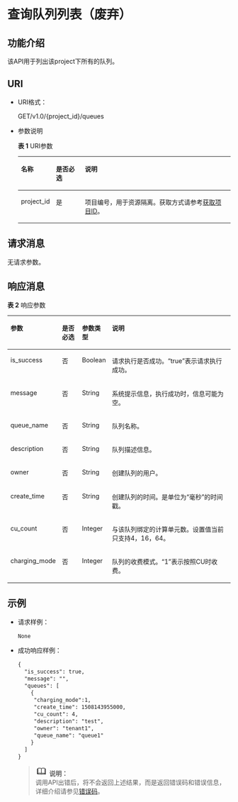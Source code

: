 # 查询队列列表（废弃）<a name="dli_02_0016"></a>

## 功能介绍<a name="s1f0e4fd3d502405199f36f78e68721aa"></a>

该API用于列出该project下所有的队列。

## URI<a name="s9e1b8ec5b57c422a942b19835da7d66e"></a>

-   URI格式：

    GET/v1.0/\{project\_id\}/queues

-   参数说明

    **表 1**  URI参数

    <a name="zh-cn_topic_0069077803_table60779388"></a>
    <table><thead align="left"><tr id="zh-cn_topic_0069077803_row61411666"><th class="cellrowborder" valign="top" width="13%" id="mcps1.2.4.1.1"><p id="a420a62a594f9410eaea229ffc8037a61"><a name="a420a62a594f9410eaea229ffc8037a61"></a><a name="a420a62a594f9410eaea229ffc8037a61"></a>名称</p>
    </th>
    <th class="cellrowborder" valign="top" width="14.000000000000002%" id="mcps1.2.4.1.2"><p id="zh-cn_topic_0069077803_p873025824211"><a name="zh-cn_topic_0069077803_p873025824211"></a><a name="zh-cn_topic_0069077803_p873025824211"></a>是否必选</p>
    </th>
    <th class="cellrowborder" valign="top" width="73%" id="mcps1.2.4.1.3"><p id="a692d3cd97b464aed90ba6d841900a4a5"><a name="a692d3cd97b464aed90ba6d841900a4a5"></a><a name="a692d3cd97b464aed90ba6d841900a4a5"></a>说明</p>
    </th>
    </tr>
    </thead>
    <tbody><tr id="zh-cn_topic_0069077803_row48589216"><td class="cellrowborder" valign="top" width="13%" headers="mcps1.2.4.1.1 "><p id="zh-cn_topic_0069077803_p43412436"><a name="zh-cn_topic_0069077803_p43412436"></a><a name="zh-cn_topic_0069077803_p43412436"></a>project_id</p>
    </td>
    <td class="cellrowborder" valign="top" width="14.000000000000002%" headers="mcps1.2.4.1.2 "><p id="zh-cn_topic_0069077803_p26746391"><a name="zh-cn_topic_0069077803_p26746391"></a><a name="zh-cn_topic_0069077803_p26746391"></a>是</p>
    </td>
    <td class="cellrowborder" valign="top" width="73%" headers="mcps1.2.4.1.3 "><p id="p1310472724012"><a name="p1310472724012"></a><a name="p1310472724012"></a>项目编号，用于资源隔离。获取方式请参考<a href="获取项目ID.md">获取项目ID</a>。</p>
    </td>
    </tr>
    </tbody>
    </table>


## 请求消息<a name="section20458182103"></a>

无请求参数。

## 响应消息<a name="sd1ecb66580054b2ea403be8b2272a2c7"></a>

**表 2**  响应参数

<a name="zh-cn_topic_0069077927_table56638444"></a>
<table><thead align="left"><tr id="zh-cn_topic_0069077927_row48911609"><th class="cellrowborder" valign="top" width="16.18%" id="mcps1.2.5.1.1"><p id="ae076f6b3f1bf463b9cc087fc566253d5"><a name="ae076f6b3f1bf463b9cc087fc566253d5"></a><a name="ae076f6b3f1bf463b9cc087fc566253d5"></a>参数</p>
</th>
<th class="cellrowborder" valign="top" width="9.879999999999999%" id="mcps1.2.5.1.2"><p id="p12583123083811"><a name="p12583123083811"></a><a name="p12583123083811"></a>是否必选</p>
</th>
<th class="cellrowborder" valign="top" width="9.959999999999999%" id="mcps1.2.5.1.3"><p id="a59685f4525af4d82a623288ff8ccb0f4"><a name="a59685f4525af4d82a623288ff8ccb0f4"></a><a name="a59685f4525af4d82a623288ff8ccb0f4"></a>参数类型</p>
</th>
<th class="cellrowborder" valign="top" width="63.980000000000004%" id="mcps1.2.5.1.4"><p id="zh-cn_topic_0069077927_p632718127368"><a name="zh-cn_topic_0069077927_p632718127368"></a><a name="zh-cn_topic_0069077927_p632718127368"></a>说明</p>
</th>
</tr>
</thead>
<tbody><tr id="zh-cn_topic_0069077927_row27919264"><td class="cellrowborder" valign="top" width="16.18%" headers="mcps1.2.5.1.1 "><p id="zh-cn_topic_0069077927_p46867877"><a name="zh-cn_topic_0069077927_p46867877"></a><a name="zh-cn_topic_0069077927_p46867877"></a>is_success</p>
</td>
<td class="cellrowborder" valign="top" width="9.879999999999999%" headers="mcps1.2.5.1.2 "><p id="p9584230133817"><a name="p9584230133817"></a><a name="p9584230133817"></a>否</p>
</td>
<td class="cellrowborder" valign="top" width="9.959999999999999%" headers="mcps1.2.5.1.3 "><p id="zh-cn_topic_0069077927_p7327597"><a name="zh-cn_topic_0069077927_p7327597"></a><a name="zh-cn_topic_0069077927_p7327597"></a>Boolean</p>
</td>
<td class="cellrowborder" valign="top" width="63.980000000000004%" headers="mcps1.2.5.1.4 "><p id="zh-cn_topic_0069077927_p56664447"><a name="zh-cn_topic_0069077927_p56664447"></a><a name="zh-cn_topic_0069077927_p56664447"></a>请求执行是否成功。<span class="parmvalue" id="parmvalue15544115155755"><a name="parmvalue15544115155755"></a><a name="parmvalue15544115155755"></a>“true”</span>表示请求执行成功。</p>
</td>
</tr>
<tr id="zh-cn_topic_0069077927_row40217981"><td class="cellrowborder" valign="top" width="16.18%" headers="mcps1.2.5.1.1 "><p id="zh-cn_topic_0069077927_p36431005"><a name="zh-cn_topic_0069077927_p36431005"></a><a name="zh-cn_topic_0069077927_p36431005"></a>message</p>
</td>
<td class="cellrowborder" valign="top" width="9.879999999999999%" headers="mcps1.2.5.1.2 "><p id="p95842301382"><a name="p95842301382"></a><a name="p95842301382"></a>否</p>
</td>
<td class="cellrowborder" valign="top" width="9.959999999999999%" headers="mcps1.2.5.1.3 "><p id="zh-cn_topic_0069077927_p49163111"><a name="zh-cn_topic_0069077927_p49163111"></a><a name="zh-cn_topic_0069077927_p49163111"></a>String</p>
</td>
<td class="cellrowborder" valign="top" width="63.980000000000004%" headers="mcps1.2.5.1.4 "><p id="a4fa277540d3e42e48cec2027a36ca6bc"><a name="a4fa277540d3e42e48cec2027a36ca6bc"></a><a name="a4fa277540d3e42e48cec2027a36ca6bc"></a>系统提示信息，执行成功时，信息可能为空。</p>
</td>
</tr>
<tr id="zh-cn_topic_0069077927_row16630181"><td class="cellrowborder" valign="top" width="16.18%" headers="mcps1.2.5.1.1 "><p id="zh-cn_topic_0069077927_p4867395"><a name="zh-cn_topic_0069077927_p4867395"></a><a name="zh-cn_topic_0069077927_p4867395"></a>queue_name</p>
</td>
<td class="cellrowborder" valign="top" width="9.879999999999999%" headers="mcps1.2.5.1.2 "><p id="p13584143019385"><a name="p13584143019385"></a><a name="p13584143019385"></a>否</p>
</td>
<td class="cellrowborder" valign="top" width="9.959999999999999%" headers="mcps1.2.5.1.3 "><p id="zh-cn_topic_0069077927_p58268720"><a name="zh-cn_topic_0069077927_p58268720"></a><a name="zh-cn_topic_0069077927_p58268720"></a>String</p>
</td>
<td class="cellrowborder" valign="top" width="63.980000000000004%" headers="mcps1.2.5.1.4 "><p id="zh-cn_topic_0069077927_p22145871"><a name="zh-cn_topic_0069077927_p22145871"></a><a name="zh-cn_topic_0069077927_p22145871"></a>队列名称。</p>
</td>
</tr>
<tr id="zh-cn_topic_0069077927_row65095118"><td class="cellrowborder" valign="top" width="16.18%" headers="mcps1.2.5.1.1 "><p id="zh-cn_topic_0069077927_p38213181"><a name="zh-cn_topic_0069077927_p38213181"></a><a name="zh-cn_topic_0069077927_p38213181"></a>description</p>
</td>
<td class="cellrowborder" valign="top" width="9.879999999999999%" headers="mcps1.2.5.1.2 "><p id="p55843303382"><a name="p55843303382"></a><a name="p55843303382"></a>否</p>
</td>
<td class="cellrowborder" valign="top" width="9.959999999999999%" headers="mcps1.2.5.1.3 "><p id="zh-cn_topic_0069077927_p65075769"><a name="zh-cn_topic_0069077927_p65075769"></a><a name="zh-cn_topic_0069077927_p65075769"></a>String</p>
</td>
<td class="cellrowborder" valign="top" width="63.980000000000004%" headers="mcps1.2.5.1.4 "><p id="zh-cn_topic_0069077927_p36645909"><a name="zh-cn_topic_0069077927_p36645909"></a><a name="zh-cn_topic_0069077927_p36645909"></a>队列描述信息。</p>
</td>
</tr>
<tr id="zh-cn_topic_0069077927_row61377732"><td class="cellrowborder" valign="top" width="16.18%" headers="mcps1.2.5.1.1 "><p id="zh-cn_topic_0069077927_p5540382"><a name="zh-cn_topic_0069077927_p5540382"></a><a name="zh-cn_topic_0069077927_p5540382"></a>owner</p>
</td>
<td class="cellrowborder" valign="top" width="9.879999999999999%" headers="mcps1.2.5.1.2 "><p id="p458433083812"><a name="p458433083812"></a><a name="p458433083812"></a>否</p>
</td>
<td class="cellrowborder" valign="top" width="9.959999999999999%" headers="mcps1.2.5.1.3 "><p id="zh-cn_topic_0069077927_p44555709"><a name="zh-cn_topic_0069077927_p44555709"></a><a name="zh-cn_topic_0069077927_p44555709"></a>String</p>
</td>
<td class="cellrowborder" valign="top" width="63.980000000000004%" headers="mcps1.2.5.1.4 "><p id="zh-cn_topic_0069077927_p52242640"><a name="zh-cn_topic_0069077927_p52242640"></a><a name="zh-cn_topic_0069077927_p52242640"></a>创建队列的用户。</p>
</td>
</tr>
<tr id="zh-cn_topic_0069077927_row421720"><td class="cellrowborder" valign="top" width="16.18%" headers="mcps1.2.5.1.1 "><p id="zh-cn_topic_0069077927_p34159368"><a name="zh-cn_topic_0069077927_p34159368"></a><a name="zh-cn_topic_0069077927_p34159368"></a>create_time</p>
</td>
<td class="cellrowborder" valign="top" width="9.879999999999999%" headers="mcps1.2.5.1.2 "><p id="p0584330133813"><a name="p0584330133813"></a><a name="p0584330133813"></a>否</p>
</td>
<td class="cellrowborder" valign="top" width="9.959999999999999%" headers="mcps1.2.5.1.3 "><p id="zh-cn_topic_0069077927_p43118205"><a name="zh-cn_topic_0069077927_p43118205"></a><a name="zh-cn_topic_0069077927_p43118205"></a>String</p>
</td>
<td class="cellrowborder" valign="top" width="63.980000000000004%" headers="mcps1.2.5.1.4 "><p id="zh-cn_topic_0069077927_p2913682"><a name="zh-cn_topic_0069077927_p2913682"></a><a name="zh-cn_topic_0069077927_p2913682"></a>创建队列的时间。是单位为“毫秒”的时间戳。</p>
</td>
</tr>
<tr id="zh-cn_topic_0069077927_row26223139"><td class="cellrowborder" valign="top" width="16.18%" headers="mcps1.2.5.1.1 "><p id="zh-cn_topic_0069077927_p43699554"><a name="zh-cn_topic_0069077927_p43699554"></a><a name="zh-cn_topic_0069077927_p43699554"></a>cu_count</p>
</td>
<td class="cellrowborder" valign="top" width="9.879999999999999%" headers="mcps1.2.5.1.2 "><p id="p165841130103820"><a name="p165841130103820"></a><a name="p165841130103820"></a>否</p>
</td>
<td class="cellrowborder" valign="top" width="9.959999999999999%" headers="mcps1.2.5.1.3 "><p id="zh-cn_topic_0069077927_p23712642"><a name="zh-cn_topic_0069077927_p23712642"></a><a name="zh-cn_topic_0069077927_p23712642"></a>Integer</p>
</td>
<td class="cellrowborder" valign="top" width="63.980000000000004%" headers="mcps1.2.5.1.4 "><p id="zh-cn_topic_0069077927_p41675826"><a name="zh-cn_topic_0069077927_p41675826"></a><a name="zh-cn_topic_0069077927_p41675826"></a>与该队列绑定的计算单元数。设置值当前只支持4，16，64。</p>
</td>
</tr>
<tr id="row9211959707"><td class="cellrowborder" valign="top" width="16.18%" headers="mcps1.2.5.1.1 "><p id="p112117597012"><a name="p112117597012"></a><a name="p112117597012"></a>charging_mode</p>
</td>
<td class="cellrowborder" valign="top" width="9.879999999999999%" headers="mcps1.2.5.1.2 "><p id="p10584153014381"><a name="p10584153014381"></a><a name="p10584153014381"></a>否</p>
</td>
<td class="cellrowborder" valign="top" width="9.959999999999999%" headers="mcps1.2.5.1.3 "><p id="p12229593011"><a name="p12229593011"></a><a name="p12229593011"></a>Integer</p>
</td>
<td class="cellrowborder" valign="top" width="63.980000000000004%" headers="mcps1.2.5.1.4 "><p id="p9226590019"><a name="p9226590019"></a><a name="p9226590019"></a>队列的收费模式。<span class="parmvalue" id="parmvalue34586325152949"><a name="parmvalue34586325152949"></a><a name="parmvalue34586325152949"></a>“1”</span>表示按照CU时收费。</p>
</td>
</tr>
</tbody>
</table>

## 示例<a name="section17446171164041"></a>

-   请求样例：

    ```
    None
    ```

-   成功响应样例：

    ```
    {
      "is_success": true,
      "message": "",
      "queues": [
        {
         "charging_mode":1,
         "create_time": 1508143955000,
         "cu_count": 4,
         "description": "test",
         "owner": "tenant1",
         "queue_name": "queue1"
        }
      ]
    }
    ```

    >![](public_sys-resources/icon-note.gif) **说明：**   
    >调用API出错后，将不会返回上述结果，而是返回错误码和错误信息，详细介绍请参见[错误码](错误码.md)。  


